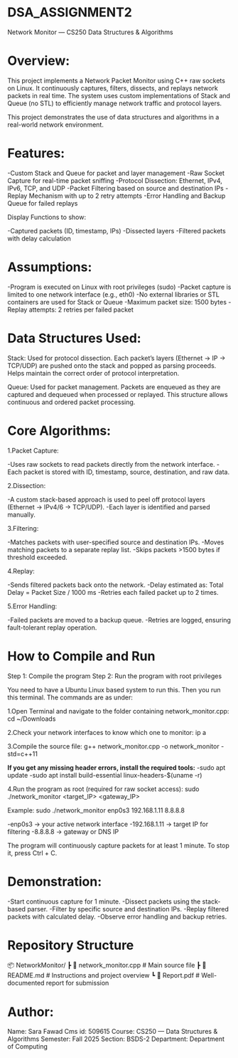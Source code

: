 # DSA_ASSIGNMENT2

Network Monitor — CS250 Data Structures & Algorithms
 # Overview:
This project implements a Network Packet Monitor using C++ raw sockets on Linux.
It continuously captures, filters, dissects, and replays network packets in real time.
The system uses custom implementations of Stack and Queue (no STL) to efficiently manage network traffic and protocol layers.

This project demonstrates the use of data structures and algorithms in a real-world network environment.

# Features:
-Custom Stack and Queue for packet and layer management
-Raw Socket Capture for real-time packet sniffing
-Protocol Dissection: Ethernet, IPv4, IPv6, TCP, and UDP
-Packet Filtering based on source and destination IPs
-Replay Mechanism with up to 2 retry attempts
-Error Handling and Backup Queue for failed replays

Display Functions to show:

-Captured packets (ID, timestamp, IPs)
-Dissected layers
-Filtered packets with delay calculation

# Assumptions:

-Program is executed on Linux with root privileges (sudo)
-Packet capture is limited to one network interface (e.g., eth0)
-No external libraries or STL containers are used for Stack or Queue
-Maximum packet size: 1500 bytes
-Replay attempts: 2 retries per failed packet

# Data Structures Used:

Stack:
Used for protocol dissection.
Each packet’s layers (Ethernet → IP → TCP/UDP) are pushed onto the stack and popped as parsing proceeds.
Helps maintain the correct order of protocol interpretation.

Queue:
Used for packet management.
Packets are enqueued as they are captured and dequeued when processed or replayed.
This structure allows continuous and ordered packet processing.

# Core Algorithms:

1.Packet Capture:

-Uses raw sockets to read packets directly from the network interface.
-Each packet is stored with ID, timestamp, source, destination, and raw data.

2.Dissection:

-A custom stack-based approach is used to peel off protocol layers (Ethernet → IPv4/6 → TCP/UDP).
-Each layer is identified and parsed manually.

3.Filtering:

-Matches packets with user-specified source and destination IPs.
-Moves matching packets to a separate replay list.
-Skips packets >1500 bytes if threshold exceeded.

4.Replay:

-Sends filtered packets back onto the network.
-Delay estimated as: Total Delay = Packet Size / 1000 ms
-Retries each failed packet up to 2 times.

5.Error Handling:

-Failed packets are moved to a backup queue.
-Retries are logged, ensuring fault-tolerant replay operation.

# How to Compile and Run
Step 1: Compile the program
Step 2: Run the program with root privileges

You need to have a Ubuntu Linux based system to run this.
Then you run this terminal.
The commands are as under:

1.Open Terminal and navigate to the folder containing network_monitor.cpp:
    cd ~/Downloads
    
2.Check your network interfaces to know which one to monitor:
   ip a
   
3.Compile the source file:
   g++ network_monitor.cpp -o network_monitor -std=c++11

**If you get any missing header errors, install the required tools:**
-sudo apt update
-sudo apt install build-essential linux-headers-$(uname -r)

4.Run the program as root (required for raw socket access):
   sudo ./network_monitor <interface> <target_IP> <gateway_IP>


Example:
sudo ./network_monitor enp0s3 192.168.1.11 8.8.8.8

-enp0s3 → your active network interface
-192.168.1.11 → target IP for filtering
-8.8.8.8 → gateway or DNS IP

The program will continuously capture packets for at least 1 minute.
To stop it, press Ctrl + C.

 # Demonstration:

-Start continuous capture for 1 minute.
-Dissect packets using the stack-based parser.
-Filter by specific source and destination IPs.
-Replay filtered packets with calculated delay.
-Observe error handling and backup retries.

# Repository Structure
📦 NetworkMonitor/
 ┣ 📄 network_monitor.cpp   # Main source file
 ┣ 📄 README.md             # Instructions and project overview
 ┗ 📄 Report.pdf            # Well-documented report for submission

 # Author:
Name: Sara Fawad
Cms id: 509615
Course: CS250 — Data Structures & Algorithms
Semester: Fall 2025
Section: BSDS-2
Department: Department of Computing

